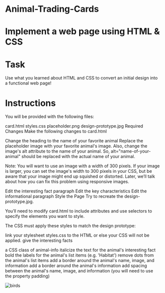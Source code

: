 # Animal-Trading-Cards
# Implement a web page using HTML & CSS
# Task
Use what you learned about HTML and CSS to convert an initial design into a functional web page!


# Instructions
You will be provided with the following files:

card.html
styles.css
placeholder.png
design-prototype.jpg
Required Changes
Make the following changes to card.html

Change the heading to the name of your favorite animal
Replace the placeholder image with your favorite animal's image.
Also, change the image's alt attribute to the name of your animal. So, alt="name-of-your-animal" should be replaced with the actual name of your animal.

Note: You will want to use an image with a width of 300 pixels. If your image is larger, you can set the image's width to 300 pixels in your CSS, but be aware that your image might end up squished or distorted. Later, we’ll talk about how you can fix this problem using responsive images.

Edit the interesting fact paragraph
Edit the key characteristics
Edit the informational paragraph
Style the Page
Try to recreate the design-prototype.jpg.

You’ll need to modify card.html to include attributes and use selectors to specify the elements you want to style.

The CSS must apply these styles to match the design prototype:

link your stylesheet styles.css to the HTML or else your CSS will not be applied.
give the interesting facts <div> a CSS class of animal-info
italicize the text for the animal's interesting fact
bold the labels for the animal's list items (e.g. 'Habitat')
remove dots from the animal's list items
add a border around the animal's name, image, and information
add a border around the animal's information
add spacing between the animal's name, image, and information (you will need to use the property padding)
  
  
  ![birds](https://user-images.githubusercontent.com/48783969/59665448-9d91ca00-91bb-11e9-85e1-1ef2d3065dd5.jpg)
